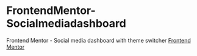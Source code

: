 # FrontendMentor-Socialmediadashboard
Frontend Mentor - Social media dashboard with theme switcher
[Frontend Mentor](https://www.frontendmentor.io)
